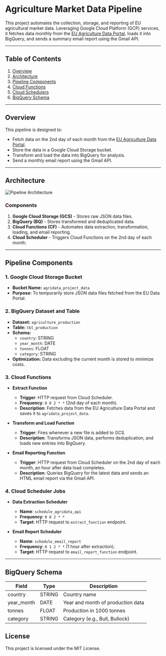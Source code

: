 # Agriculture Market Data Pipeline

This project automates the collection, storage, and reporting of EU agricultural market data. Leveraging Google Cloud Platform (GCP) services, it fetches data monthly from the [EU Agriculture Data Portal](https://agridata.ec.europa.eu/extensions/DataPortal/agricultural_markets.html), loads it into BigQuery, and sends a summary email report using the Gmail API.

---

## Table of Contents
1. [Overview](#overview)
2. [Architecture](#architecture)
3. [Pipeline Components](#pipeline-components)
4. [Cloud Functions](#cloud-functions)
5. [Cloud Schedulers](#cloud-schedulers)
6. [BigQuery Schema](#bigquery-schema)

---

## Overview

This pipeline is designed to:
- Fetch data on the 2nd day of each month from the [EU Agriculture Data Portal](https://agridata.ec.europa.eu/extensions/DataPortal/agricultural_markets.html).
- Store the data in a Google Cloud Storage bucket.
- Transform and load the data into BigQuery for analysis.
- Send a monthly email report using the Gmail API.

---

## Architecture

![Pipeline Architecture](docs/architecture.png)

### Components
1. **Google Cloud Storage (GCS)** - Stores raw JSON data files.
2. **BigQuery (BQ)** - Stores transformed and deduplicated data.
3. **Cloud Functions (CF)** - Automates data extraction, transformation, loading, and email reporting.
4. **Cloud Scheduler** - Triggers Cloud Functions on the 2nd day of each month.

---

## Pipeline Components

### 1. **Google Cloud Storage Bucket**
   - **Bucket Name:** `agridata_project_data`
   - **Purpose:** To temporarily store JSON data files fetched from the EU Data Portal.

### 2. **BigQuery Dataset and Table**
   - **Dataset:** `agriculture_production`
   - **Table:** `tbl_production`
   - **Schema:**
     - `country`: STRING
     - `year_month`: DATE
     - `tonnes`: FLOAT
     - `category`: STRING
   - **Optimization:** Data excluding the current month is stored to minimize costs.

### 3. **Cloud Functions**

- **Extract Function**
   - **Trigger**: HTTP request from Cloud Scheduler.
   - **Frequency**: `0 0 2 * *` (2nd day of each month).
   - **Description**: Fetches data from the EU Agriculture Data Portal and saves it to `agridata_project_data`.

- **Transform and Load Function**
   - **Trigger**: Fires whenever a new file is added to GCS.
   - **Description**: Transforms JSON data, performs deduplication, and loads new entries into BigQuery.

- **Email Reporting Function**
   - **Trigger**: HTTP request from Cloud Scheduler on the 2nd day of each month, an hour after data load completes.
   - **Description**: Queries BigQuery for the latest data and sends an HTML email report via the Gmail API.

### 4. **Cloud Scheduler Jobs**

- **Data Extraction Scheduler**
   - **Name**: `schedule_agridata_api`
   - **Frequency**: `0 0 2 * *`
   - **Target**: HTTP request to `extract_function` endpoint.

- **Email Report Scheduler**
   - **Name**: `schedule_email_report`
   - **Frequency**: `0 1 2 * *` (1 hour after extraction).
   - **Target**: HTTP request to `email_report_function` endpoint.

---

## BigQuery Schema

| Field       | Type   | Description                        |
|-------------|--------|------------------------------------|
| country     | STRING | Country name                      |
| year_month  | DATE   | Year and month of production data |
| tonnes      | FLOAT  | Production in 1000 tonnes         |
| category    | STRING | Category (e.g., Bull, Bullock)    |


## License

This project is licensed under the MIT License.
